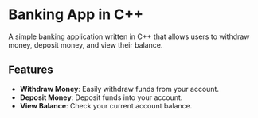 # Banking App in C++

A simple banking application written in C++ that allows users to withdraw money, deposit money, and view their balance.

## Features

- **Withdraw Money**: Easily withdraw funds from your account.
- **Deposit Money**: Deposit funds into your account.
- **View Balance**: Check your current account balance.

